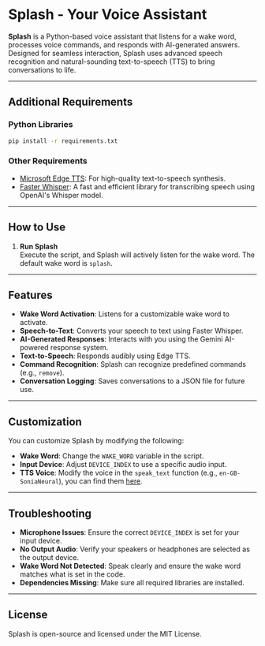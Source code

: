 # Splash - Your Voice Assistant

**Splash** is a Python-based voice assistant that listens for a wake word, processes voice commands, and responds with AI-generated answers. Designed for seamless interaction, Splash uses advanced speech recognition and natural-sounding text-to-speech (TTS) to bring conversations to life.

---

## Additional Requirements

### Python Libraries

```bash
pip install -r requirements.txt
```

### Other Requirements

- [Microsoft Edge TTS](https://github.com/Microsoft/edge-tts): For high-quality text-to-speech synthesis.  
- [Faster Whisper](https://github.com/guillaumekln/faster-whisper): A fast and efficient library for transcribing speech using OpenAI's Whisper model.

---

## How to Use

1. **Run Splash**  
   Execute the script, and Splash will actively listen for the wake word. The default wake word is `splash`.

---

## Features

- **Wake Word Activation**: Listens for a customizable wake word to activate.  
- **Speech-to-Text**: Converts your speech to text using Faster Whisper.  
- **AI-Generated Responses**: Interacts with you using the Gemini AI-powered response system.  
- **Text-to-Speech**: Responds audibly using Edge TTS.  
- **Command Recognition**: Splash can recognize predefined commands (e.g., `remove`).  
- **Conversation Logging**: Saves conversations to a JSON file for future use.

---

## Customization

You can customize Splash by modifying the following:

- **Wake Word**: Change the `WAKE_WORD` variable in the script.  
- **Input Device**: Adjust `DEVICE_INDEX` to use a specific audio input.  
- **TTS Voice**: Modify the voice in the `speak_text` function (e.g., `en-GB-SoniaNeural`), you can find them [here](https://gist.githubusercontent.com/BettyJJ/17cbaa1de96235a7f5773b8690a20462/raw/05f2ff16fdf9fcb5920635d64eb83c3fa91a2427/list%2520of%2520voices%2520available%2520in%2520Edge%2520TTS.txt).  

---

## Troubleshooting

- **Microphone Issues**: Ensure the correct `DEVICE_INDEX` is set for your input device.  
- **No Output Audio**: Verify your speakers or headphones are selected as the output device.  
- **Wake Word Not Detected**: Speak clearly and ensure the wake word matches what is set in the code.  
- **Dependencies Missing**: Make sure all required libraries are installed.

---

## License

Splash is open-source and licensed under the MIT License.
